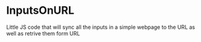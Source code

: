 # InputsOnURL
Little JS code that will sync all the inputs in a simple webpage to the URL as well as retrive them form URL
